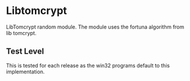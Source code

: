Libtomcrypt
===========

LibTomcrypt random module. The module uses the fortuna algorithm from
lib tomcrypt.

Test Level
----------

This is tested for each release as the win32 programs default to this
implementation.
